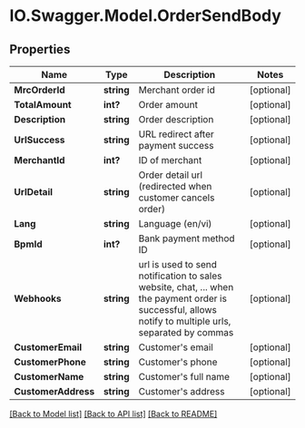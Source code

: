 # IO.Swagger.Model.OrderSendBody
## Properties

Name | Type | Description | Notes
------------ | ------------- | ------------- | -------------
**MrcOrderId** | **string** | Merchant order id | [optional] 
**TotalAmount** | **int?** | Order amount | [optional] 
**Description** | **string** | Order description | [optional] 
**UrlSuccess** | **string** | URL redirect after payment success | [optional] 
**MerchantId** | **int?** | ID of merchant | [optional] 
**UrlDetail** | **string** | Order detail url (redirected when customer cancels order) | [optional] 
**Lang** | **string** | Language (en/vi) | [optional] 
**BpmId** | **int?** | Bank payment method ID | [optional] 
**Webhooks** | **string** | url is used to send notification to sales website, chat, ... when the payment order is successful, allows notify to multiple urls, separated by commas | [optional] 
**CustomerEmail** | **string** | Customer&#x27;s email | [optional] 
**CustomerPhone** | **string** | Customer&#x27;s phone | [optional] 
**CustomerName** | **string** | Customer&#x27;s full name | [optional] 
**CustomerAddress** | **string** | Customer&#x27;s address | [optional] 

[[Back to Model list]](../README.md#documentation-for-models) [[Back to API list]](../README.md#documentation-for-api-endpoints) [[Back to README]](../README.md)


